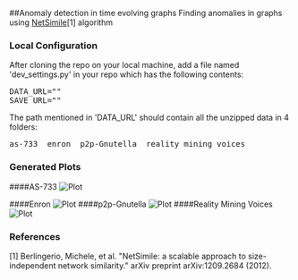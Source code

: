 ##Anomaly detection in time evolving graphs
Finding anomalies in graphs using [NetSimile](https://github.com/sagarjauhari/graph_anomaly_detect/blob/master/netsimile.py#L245)[1] algorithm

### Local Configuration
After cloning the repo on your local machine, add a file named 'dev_settings.py' in your repo which has the following contents:
<pre>
DATA_URL="<path to your data folder>"
SAVE_URL="<path to your output folder>"
</pre>

The path mentioned in 'DATA_URL' should contain all the unzipped data in 4 folders: 
<pre>
as-733  enron  p2p-Gnutella  reality_mining_voices
</pre>

### Generated Plots
####AS-733
![Plot](https://raw.github.com/sagarjauhari/graph_anomaly_detect/master/png/as-733_canberra.png)

####Enron
![Plot](https://raw.github.com/sagarjauhari/graph_anomaly_detect/master/png/enron_canberra.png)
####p2p-Gnutella
![Plot](https://raw.github.com/sagarjauhari/graph_anomaly_detect/master/png/p2p-Gnutella_canberra.png)
####Reality Mining Voices
![Plot](https://raw.github.com/sagarjauhari/graph_anomaly_detect/master/png/reality_mining_voices_canberra.png)

### References
[1] Berlingerio, Michele, et al. "NetSimile: a scalable approach to size-independent network similarity." arXiv preprint arXiv:1209.2684 (2012).
